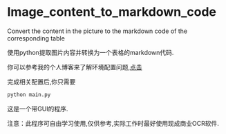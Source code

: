 # Image_content_to_markdown_code
Convert the content in the picture to the markdown code of the corresponding table

使用python提取图片内容并转换为一个表格的markdown代码.

你可以参考我的个人博客来了解环境配置问题,[点击](https://www.cnblogs.com/Gedanke/p/12367865.html)

完成相关配置后,你只需要
```python
python main.py
```

这是一个带GUI的程序.


注意：此程序可自由学习使用,仅供参考,实际工作时最好使用现成商业OCR软件.